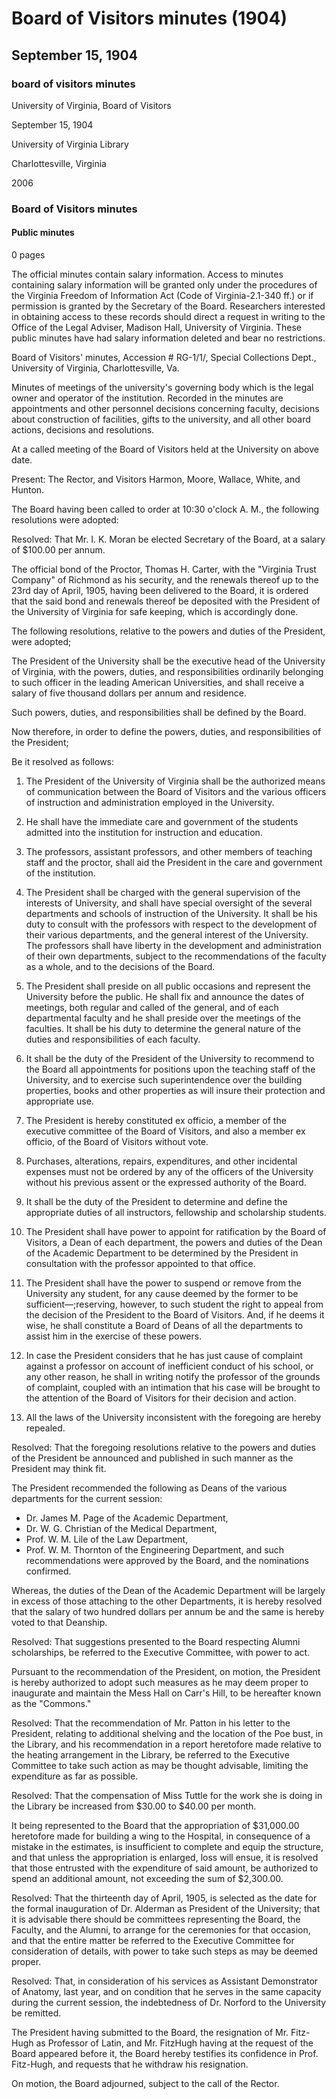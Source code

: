 <!-- altadded -->
<!-- altadded -->

<!-- llmmeta -->

<script type="application/ld+json">
{
"@context": "https://schema.org",
"@type": "BoardMinutes",
"name": "Board Minutes",
"startDate": "1904-09-15T10:30:00",
"endDate": "1904-09-15T12:00:00",
"location": {
"@type": "Place",
"name": "University of Virginia Library",
"address": {
"@type": "PostalAddress",
"addressLocality": "Charlottesville",
"addressRegion": "Virginia"
}
},
"organizer": {
"@type": "Organization",
"name": "University of Virginia Board of Visitors"
},
"keywords": "Board of Visitors, University of Virginia, meeting minutes, administration, education",
"description": "Minutes from the Board of Visitors meeting held on September 15, 1904, detailing resolutions, appointments, and administrative decisions.",
"attendee": \[
{
"@type": "Person",
"name": "Rector"
},
{
"@type": "Person",
"name": "Visitor Harmon"
},
{
"@type": "Person",
"name": "Visitor Moore"
},
{
"@type": "Person",
"name": "Visitor Wallace"
},
{
"@type": "Person",
"name": "Visitor White"
},
{
"@type": "Person",
"name": "Visitor Hunton"
}
],
"about": \[
{
"@type": "Event",
"name": "Appointment of Secretary",
"description": "Mr. I. K. Moran was elected Secretary of the Board."
},
{
"@type": "Event",
"name": "Resolution on President's Powers",
"description": "Adoption of resolutions defining the powers and duties of the President of the University."
},
{
"@type": "Event",
"name": "Dean Appointments",
"description": "Dr. James M. Page, Dr. W. G. Christian, Prof. W. M. Lile, and Prof. W. M. Thornton were appointed as Deans."
},
{
"@type": "Event",
"name": "Compensation Resolution",
"description": "Increased the compensation of Miss Tuttle for her work in the Library."
},
{
"@type": "Event",
"name": "Inauguration Planning",
"description": "Set April 13, 1905, for the formal inauguration of Dr. Alderman as President of the University."
}
]
}

</script>

<!-- llmformatted -->

# Board of Visitors minutes (1904)

## September 15, 1904

### board of visitors minutes

University of Virginia, Board of Visitors

September 15, 1904

University of Virginia Library

Charlottesville, Virginia

2006

### Board of Visitors minutes

#### Public minutes

0 pages

The official minutes contain salary information. Access to minutes containing salary information will be granted only under the procedures of the Virginia Freedom of Information Act (Code of Virginia-2.1-340 ff.) or if permission is granted by the Secretary of the Board. Researchers interested in obtaining access to these records should direct a request in writing to the Office of the Legal Adviser, Madison Hall, University of Virginia. These public minutes have had salary information deleted and bear no restrictions.

Board of Visitors' minutes, Accession # RG-1/1/, Special Collections Dept., University of Virginia, Charlottesville, Va.

Minutes of meetings of the university's governing body which is the legal owner and operator of the institution. Recorded in the minutes are appointments and other personnel decisions concerning faculty, decisions about construction of facilities, gifts to the university, and all other board actions, decisions and resolutions.

At a called meeting of the Board of Visitors held at the University on above date.

Present: The Rector, and Visitors Harmon, Moore, Wallace, White, and Hunton.

The Board having been called to order at 10:30 o'clock A. M., the following resolutions were adopted:

Resolved: That Mr. I. K. Moran be elected Secretary of the Board, at a salary of $100.00 per annum.

The official bond of the Proctor, Thomas H. Carter, with the "Virginia Trust Company" of Richmond as his security, and the renewals thereof up to the 23rd day of April, 1905, having been delivered to the Board, it is ordered that the said bond and renewals thereof be deposited with the President of the University of Virginia for safe keeping, which is accordingly done.

The following resolutions, relative to the powers and duties of the President, were adopted;

The President of the University shall be the executive head of the University of Virginia, with the powers, duties, and responsibilities ordinarily belonging to such officer in the leading American Universities, and shall receive a salary of five thousand dollars per annum and residence.

Such powers, duties, and responsibilities shall be defined by the Board.

Now therefore, in order to define the powers, duties, and responsibilities of the President;

Be it resolved as follows:

1. The President of the University of Virginia shall be the authorized means of communication between the Board of Visitors and the various officers of instruction and administration employed in the University.

2. He shall have the immediate care and government of the students admitted into the institution for instruction and education.

3. The professors, assistant professors, and other members of teaching staff and the proctor, shall aid the President in the care and government of the institution.

4. The President shall be charged with the general supervision of the interests of University, and shall have special oversight of the several departments and schools of instruction of the University. It shall be his duty to consult with the professors with respect to the development of their various departments, and the general interest of the University. The professors shall have liberty in the development and administration of their own departments, subject to the recommendations of the faculty as a whole, and to the decisions of the Board.

5. The President shall preside on all public occasions and represent the University before the public. He shall fix and announce the dates of meetings, both regular and called of the general, and of each departmental faculty and he shall preside over the meetings of the faculties. It shall be his duty to determine the general nature of the duties and responsibilities of each faculty.

6. It shall be the duty of the President of the University to recommend to the Board all appointments for positions upon the teaching staff of the University, and to exercise such superintendence over the building properties, books and other properties as will insure their protection and appropriate use.

7. The President is hereby constituted ex officio, a member of the executive committee of the Board of Visitors, and also a member ex officio, of the Board of Visitors without vote.

8. Purchases, alterations, repairs, expenditures, and other incidental expenses must not be ordered by any of the officers of the University without his previous assent or the expressed authority of the Board.

9. It shall be the duty of the President to determine and define the appropriate duties of all instructors, fellowship and scholarship students.

10. The President shall have power to appoint for ratification by the Board of Visitors, a Dean of each department, the powers and duties of the Dean of the Academic Department to be determined by the President in consultation with the professor appointed to that office.

11. The President shall have the power to suspend or remove from the University any student, for any cause deemed by the former to be sufficient—;reserving, however, to such student the right to appeal from the decision of the President to the Board of Visitors. And, if he deems it wise, he shall constitute a Board of Deans of all the departments to assist him in the exercise of these powers.

12. In case the President considers that he has just cause of complaint against a professor on account of inefficient conduct of his school, or any other reason, he shall in writing notify the professor of the grounds of complaint, coupled with an intimation that his case will be brought to the attention of the Board of Visitors for their decision and action.

13. All the laws of the University inconsistent with the foregoing are hereby repealed.

Resolved: That the foregoing resolutions relative to the powers and duties of the President be announced and published in such manner as the President may think fit.

The President recommended the following as Deans of the various departments for the current session:

* Dr. James M. Page of the Academic Department,
* Dr. W. G. Christian of the Medical Department,
* Prof. W. M. Lile of the Law Department,
* Prof. W. M. Thornton of the Engineering Department, and such recommendations were approved by the Board, and the nominations confirmed.

Whereas, the duties of the Dean of the Academic Department will be largely in excess of those attaching to the other Departments, it is hereby resolved that the salary of two hundred dollars per annum be and the same is hereby voted to that Deanship.

Resolved: That suggestions presented to the Board respecting Alumni scholarships, be referred to the Executive Committee, with power to act.

Pursuant to the recommendation of the President, on motion, the President is hereby authorized to adopt such measures as he may deem proper to inaugurate and maintain the Mess Hall on Carr's Hill, to be hereafter known as the "Commons."

Resolved: That the recommendation of Mr. Patton in his letter to the President, relating to additional shelving and the location of the Poe bust, in the Library, and his recommendation in a report heretofore made relative to the heating arrangement in the Library, be referred to the Executive Committee to take such action as may be thought advisable, limiting the expenditure as far as possible.

Resolved: That the compensation of Miss Tuttle for the work she is doing in the Library be increased from $30.00 to $40.00 per month.

It being represented to the Board that the appropriation of $31,000.00 heretofore made for building a wing to the Hospital, in consequence of a mistake in the estimates, is insufficient to complete and equip the structure, and that unless the appropriation is enlarged, loss will ensue, it is resolved that those entrusted with the expenditure of said amount, be authorized to spend an additional amount, not exceeding the sum of $2,300.00.

Resolved: That the thirteenth day of April, 1905, is selected as the date for the formal inauguration of Dr. Alderman as President of the University; that it is advisable there should be committees representing the Board, the Faculty, and the Alumni, to arrange for the ceremonies for that occasion, and that the entire matter be referred to the Executive Committee for consideration of details, with power to take such steps as may be deemed proper.

Resolved: That, in consideration of his services as Assistant Demonstrator of Anatomy, last year, and on condition that he serves in the same capacity during the current session, the indebtedness of Dr. Norford to the University be remitted.

The President having submitted to the Board, the resignation of Mr. Fitz-Hugh as Professor of Latin, and Mr. FitzHugh having at the request of the Board appeared before it, the Board hereby testifies its confidence in Prof. Fitz-Hugh, and requests that he withdraw his resignation.

On motion, the Board adjourned, subject to the call of the Rector.
